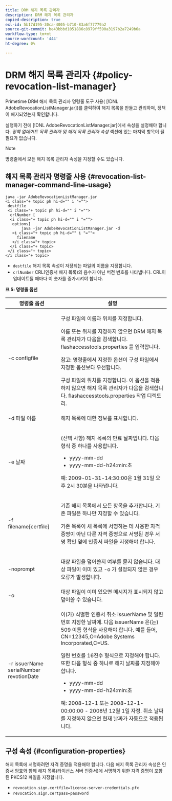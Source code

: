 ```yaml
---
title: DRM 해지 목록 관리자
description: DRM 해지 목록 관리자
copied-description: true
exl-id: 5b17d195-30ca-4005-b710-83a6f77779a2
source-git-commit: be43bbbd1051886c8979ff590a3197b2a7249b6a
workflow-type: tm+mt
source-wordcount: '444'
ht-degree: 0%

---
```


# DRM 해지 목록 관리자 {#policy-revocation-list-manager}

Primetime DRM 해지 목록 관리자 명령줄 도구 사용( [!DNL AdobeRevocationListManager.jar])를 클릭하여 해지 목록을 만들고 관리하며, 정책이 해지되었는지 확인합니다.

실행하기 전에 [!DNL AdobeRevocationListManager.jar]에서 속성을 설정해야 합니다. *정책 업데이트 목록 관리자 및 해지 목록 관리자 속성* 섹션에 있는 마지막 항목이 될 필요가 없습니다.

>[!NOTE]
>
>명령줄에서 모든 해지 목록 관리자 속성을 지정할 수도 있습니다.

## 해지 목록 관리자 명령줄 사용 {#revocation-list-manager-command-line-usage}

```
java -jar AdobeRevocationListManager.jar 
<i class="+ topic ph hi-d="" i "="">
 destfile 
 <i class="+ topic ph hi-d="" i "="">
  crlNumber [
  <i class="+ topic ph hi-d="" i "="">
   options] 
       java -jar AdobeRevocationListManager.jar -d 
   <i class="+ topic ph hi-d="" i "="">
     filename
   </i class="+ topic>
  </i class="+ topic>
 </i class="+ topic>
</i class="+ topic>
```

* `destfile` 해지 목록 속성이 저장되는 파일의 이름을 지정합니다.
* `crlNumber` CRL(인증서 해지 목록)의 음수가 아닌 버전 번호를 나타냅니다. CRL이 업데이트될 때마다 이 숫자를 증가시켜야 합니다.

**표 5: 명령줄 옵션**

<table frame="all" colsep="1" rowsep="1" class="+ topic/table adobe-d/table " id="table_a3y_wqy_n4">  
 <thead class="- topic/thead "> 
  <tr rowsep="1" class="- topic/row "> 
   <th colname="1" class="- topic/entry entry"> 명령줄 옵션 </th> 
   <th colname="2" class="- topic/entry entry"> 설명 </th> 
  </tr> 
 </thead>
 <tbody class="- topic/tbody "> 
  <tr rowsep="1" class="- topic/row "> 
   <td colname="1" class="- topic/entry "><span class="+ topic/ph pr-d/codeph codeph">-c configfile</span> </td> 
   <td colname="2" class="- topic/entry "><p class="- topic/p ">구성 파일의 이름과 위치를 지정합니다. </p><p class="- topic/p ">이름 또는 위치를 지정하지 않으면 DRM 해지 목록 관리자가 다음을 검색합니다. <span class="filepath"> flashaccesstools.properties</span> 를 입력합니다. </p><p>참고: 명령줄에서 지정한 옵션이 구성 파일에서 지정한 옵션보다 우선합니다. </p>구성 파일의 위치를 지정합니다. 이 옵션을 적용하지 않으면 해지 목록 관리자가 다음을 검색합니다. <span class="filepath"> flashaccesstools.properties</span> 작업 디렉토리. </td> 
  </tr> 
  <tr rowsep="1" class="- topic/row "> 
   <td colname="1" class="- topic/entry "><span class="+ topic/ph pr-d/codeph codeph">-d 파일 이름</span> </td> 
   <td colname="2" class="- topic/entry "> <p class="- topic/p ">해지 목록에 대한 정보를 표시합니다. </p> </td> 
  </tr> 
  <tr rowsep="1" class="- topic/row "> 
   <td colname="1" class="- topic/entry "><span class="+ topic/ph pr-d/codeph codeph">-e 날짜</span> </td> 
   <td colname="2" class="- topic/entry "> <p class="- topic/p ">(선택 사항) 해지 목록의 만료 날짜입니다. 다음 형식 중 하나를 사용합니다. 
     <ul id="ul_2C89F8183C3647C593CB67576D9DED07"> 
      <li id="li_A866F6CBCB464193A119A6609C8F3B2A"><span class="+ topic/ph pr-d/codeph codeph">yyyy-mm-dd</span> </li> 
      <li id="li_B5F9F6C995E64464838DDE447848F707"><span class="+ topic/ph pr-d/codeph codeph">yyyy-mm-dd-h24:min:초</span> </li> 
     </ul>예: 2009-01-31-14:30:00은 1월 31일 오후 2시 30분을 나타냅니다. </p> </td> 
  </tr> 
  <tr rowsep="1" class="- topic/row "> 
   <td colname="1" class="- topic/entry "><span class="codeph">-f filename[certfile]</span> </td> 
   <td colname="2" class="- topic/entry "> <p>기존 해지 목록에서 모든 항목을 추가합니다. 기존 파일은 하나만 지정할 수 있습니다. </p> <p class="- topic/p ">기존 목록이 새 목록에 서명하는 데 사용한 자격 증명이 아닌 다른 자격 증명으로 서명된 경우 서명 확인 옆에 인증서 파일을 지정해야 합니다. </p> </td> 
  </tr> 
  <tr rowsep="1" class="- topic/row "> 
   <td colname="1" class="- topic/entry "><span class="codeph"> -noprompt</span> </td> 
   <td colname="2" class="- topic/entry "> <p class="- topic/p ">대상 파일을 덮어쓸지 여부를 묻지 않습니다. 대상 파일이 이미 있고 <span class="codeph"> -o</span> 가 설정되지 않은 경우 오류가 발생합니다. </p> </td> 
  </tr> 
  <tr rowsep="1" class="- topic/row "> 
   <td colname="1" class="- topic/entry "><span class="codeph"> -o</span> </td> 
   <td colname="2" class="- topic/entry "> 대상 파일이 이미 있으면 메시지가 표시되지 않고 덮어쓸 수 있습니다. </td> 
  </tr> 
  <tr rowsep="0" class="- topic/row "> 
   <td colname="1" class="- topic/entry "><span class="codeph">-r issuerName serialNumber revotionDate</span> </td> 
   <td colname="2" class="- topic/entry "> <p class="- topic/p ">이(가) 식별한 인증서 취소 <span class="codeph"> issuerName</span> 및 <span class="codeph"> 일련번호</span> 지정한 날짜에. 다음 <span class="codeph"> issuerName</span> 은(는) 509 이름 형식을 사용해야 합니다. 예를 들어, <span class="codeph"> CN=12345,O=Adobe Systems Incorporated,C=US</span>. </p> <p>일련 번호를 16진수 형식으로 지정해야 합니다. 또한 다음 형식 중 하나로 해지 날짜를 지정해야 합니다. 
     <ul id="ul_1524FBC6818248F3A2B271243E649400"> 
      <li id="li_BC618EA2332D42A59B1B5434CAFFD2AF"><span class="+ topic/ph pr-d/codeph codeph">yyyy-mm-dd</span> </li> 
      <li id="li_97F77810D20C4CF2944EFCFF5DFAE467"><span class="+ topic/ph pr-d/codeph codeph">yyyy-mm-dd-h24:min:초</span> </li> 
     </ul>예: 2008-12-1 또는 2008-12-1-00:00:00 - 2008년 12월 1일 자정. 취소 날짜를 지정하지 않으면 현재 날짜가 자동으로 적용됩니다. </p> </td> 
  </tr> 
 </tbody> 
</table>

## 구성 속성 {#configuration-properties}

해지 목록에 서명하려면 자격 증명을 적용해야 합니다. 다음 해지 목록 관리자 속성은 인증서 암호와 함께 해지 목록(라이선스 서버 인증서)에 서명하기 위한 자격 증명이 포함된 PKCS12 파일을 지정합니다.

* `revocation.sign.certfile=license-server-credentials.pfx`
* `revocation.sign.certpass=password`
